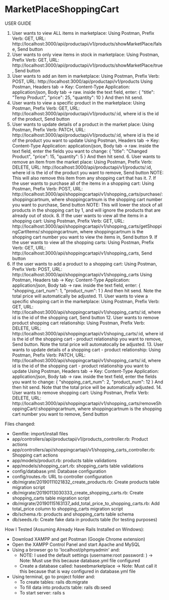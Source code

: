 # MarketPlaceShoppingCart

USER GUIDE
   1. User wants to view ALL items in marketplace:
      Using Postman, Prefix Verb: GET, URL: http://localhost:3000/api/productapi/v1/products/showMarketPlace/false, Send button
   2. User wants to only view items in stock in marketplace:
      Using Postman, Prefix Verb: GET, URL: http://localhost:3000/api/productapi/v1/products/showMarketPlace/true, Send button
   3. User wants to add an item in marketplace:
      Using Postman, Prefix Verb: POST, URL: http://localhost:3000/api/productapi/v1/products
      Using Postman, Headers tab -> Key: Content-Type Application: application/json, Body tab -> raw. inside the text field,           enter:
      {
         "title": "Temp Product",
         "price": 25,
         "quantity": 10
      }
      And then hit send.
   4. User wants to view a specific product in the marketplace:
      Using Postman, Prefix Verb: GET, URL: http://localhost:3000/api/productapi/v1/products/:id, where id is the id of the product, Send button
   5. User wants to update details of a product in the market place:
      Using Postman, Prefix Verb: PATCH, URL: http://localhost:3000/api/productapi/v1/products/:id, where id is the id of the product you want to update
      Using Postman, Headers tab -> Key: Content-Type Application: application/json, Body tab -> raw. inside the text field,           enter the fields you want to change:
      {
         "title": "Changed Product",
         "price": 15,
         "quantity": 5
      }
      And then hit send.
    6. User wants to remove an item from the market place:
      Using Postman, Prefix Verb: DELETE, URL: http://localhost:3000/api/productapi/v1/products/:id, where id is the id of the product you want to remove, Send button
      NOTE: This will also remove this item from any shopping cart that has it.
    7. If the user wants to purchase all of the items in a shopping cart:
        Using Postman, Prefix Verb: POST, URL: http://localhost:3000/api/shoppingcartapi/v1/shopping_carts/purchase/:shoppingcartnum, where shoppingcartnum is the shopping cart number you want to purchase, Send button
        NOTE: This will lower the stock of all products in the shopping cart by 1, and will ignore the products that are already out of stock.
    8. If the user wants to view all the items in a shopping cart:
       Using Postman, Prefix Verb: GET, URL: http://localhost:3000/api/shoppingcartapi/v1/shopping_carts/getShoppingCartItems/:shoppingcartnum, where shoppingcartnum is the shopping cart number you want to view the items in, Send button
    9. If the user wants to view all the shopping carts:
       Using Postman, Prefix Verb: GET, URL: http://localhost:3000/api/shoppingcartapi/v1/shopping_carts, Send button
   10. If the user wants to add a product to a shopping cart:
       Using Postman, Prefix Verb: POST, URL: http://localhost:3000/api/shoppingcartapi/v1/shopping_carts
       Using Postman, Headers tab -> Key: Content-Type Application: application/json, Body tab -> raw. inside the text field,           enter:
      {
         "shopping_cart_num": 1,
         "product_num": 1
      }
      And then hit send. Note the total price will automatically be adjusted.
    11. User wants to view a specific shopping cart in the marketplace:
      Using Postman, Prefix Verb: GET, URL: http://localhost:3000/api/shoppingcartapi/v1/shopping_carts/:id, where id is the id of the shopping cart, Send button
    12. User wants to remove product shopping cart relationship:
      Using Postman, Prefix Verb: DELETE, URL: http://localhost:3000/api/shoppingcartapi/v1/shoping_carts/:id, where id is the id of the shopping cart - product relationship you want to remove, Send button. Note the total price will automatocally be adjusted.
    13.  User wants to update details of a shopping cart - product relationship:
      Using Postman, Prefix Verb: PATCH, URL: http://localhost:3000/api/shoppingcartapi/v1/shopping_carts/:id, where id is the id of the shopping cart - product relationship you want to update
      Using Postman, Headers tab -> Key: Content-Type Application: application/json, Body tab -> raw. inside the text field,           enter the fields you want to change:
      {
         "shopping_cart_num": 2,
         "product_num": 12
      }
      And then hit send. Note that the total price will be automatically adjusted.
    14. User wants to remove shopping cart:
        Using Postman, Prefix Verb: DELETE, URL: http://localhost:3000/api/shoppingcartapi/v1/shopping_carts/removeShoppingCart/:shoppingcartnum, where shoppingcartnum is the shopping cart number you want to remove, Send button

Files changed:
   - Gemfile: import/install files
   - app/controllers/api/productapi/v1/products_controller.rb: Product actions
   - app/controllers/api/shoppingcartapi/v1/shopping_carts_controller.rb: Shopping cart actions
   - app/models/product.rb: products table validations
   - app/models/shopping_cart.rb: shopping_carts table validations
   - config/database.yml: Database configuration
   - config/routes.rb: URL to controller configuration
   - db/migrate/20190111021832_create_products.rb: Create products table migration script
   - db/migrate/20190113030333_create_shopping_carts.rb: Create shopping_carts table migration script
   - db/migrate/20190115163137_add_total_price_to_shopping_carts.rb: Add total_price column to shopping_carts migration script
   - db/schema.rb: products and shopping_carts table schema
   - db/seeds.rb: Create fake data in products table (for testing purposes)

How I Tested (Assuming Already Have Rails Installed on Windows):
   - Download XAMPP and get Postman (Google Chrome extension)
   - Open the XAMPP Control Panel and start Apache and MySQL
   - Using a browser go to 'localhost/phpmyadmin' and:
      - NOTE: I used the default settings (username:root password: ) -> Note: Must use this because database.yml file configured 
      - Create a database called: haseebmarketplace  -> Note: Must call it this because that is way configured in database.yml file
   - Using terminal, go to project folder and:
      - To create tables: rails db:migrate
      - To fill data into products table: rails db:seed
      - To start server: rails s
